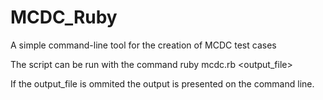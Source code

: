 # MCDC_Ruby
A simple command-line tool for the creation of MCDC test cases

The script can be run with the command ruby mcdc.rb <output_file>

If the output_file is ommited the output is presented on the command line.

